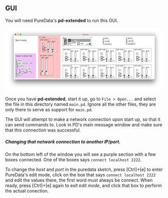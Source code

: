 ## GUI

You will need PureData's **pd-extended** to run this GUI.

![main window](main-gui.png)

Once you have **pd-extended**, start it up, go to `File > Open...` and select the file in this directory named `main.pd`. Ignore all the other files, they are only there to serve as support for `main.pd`.

The GUI will attempt to make a network connection upon start up, so that it can send commands to. Look in PD's main message window and make sure that this connection was successful.

##### Changing that network connection to another IP/port.
On the bottom left of the window you will see a purple section with a few boxes connected. One of the boxes says `connect localhost 2222`.

To change the *host* and *port* in the puredata sketch, press [Ctrl]+[e] to enter PureData's edit mode, click on the box that says `connect localhost 2222` and edit the values there, the first word must always be connect. When ready, press [Ctrl]+[e] again to exit *edit mode*, and click that box to perform the actual conection.

